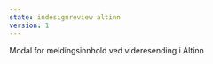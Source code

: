 ```yaml
---
state: indesignreview altinn
version: 1
---
```


Modal for meldingsinnhold ved videresending i Altinn
